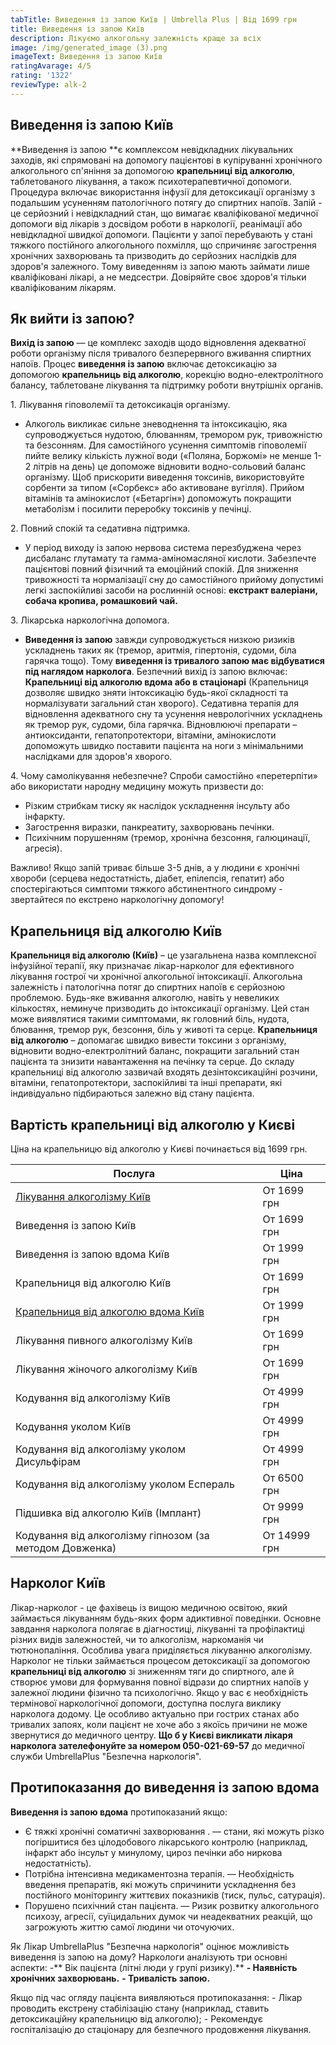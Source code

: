 ```yaml
---
tabTitle: Виведення із запою Київ | Umbrella Plus | Від 1699 грн
title: Виведення із запою Київ
description: Лікуємо алкогольну залежність краще за всіх
image: /img/generated_image (3).png
imageText: Виведення із запою Київ
ratingAvarage: 4/5
rating: '1322'
reviewType: alk-2
---
```


## Виведення із запою Київ

**Виведення із запою **є комплексом невідкладних лікувальних заходів, які спрямовані на допомогу пацієнтові в купіруванні хронічного алкогольного сп'яніння за допомогою **крапельниці від алкоголю**, таблетованого лікування, а також психотерапевтичної допомоги. Процедура включає використання інфузії для детоксикації організму з подальшим усуненням патологічного потягу до спиртних напоїв. Запій - це серйозний і невідкладний стан, що вимагає кваліфікованої медичної допомоги від лікарів з досвідом роботи в наркології, реанімації або невідкладної швидкої допомоги. Пацієнти у запої перебувають у стані тяжкого постійного алкогольного похмілля, що спричиняє загострення хронічних захворювань та призводить до серйозних наслідків для здоров'я залежного. Тому виведенням із запою мають займати лише кваліфіковані лікарі, а не медсестри. Довіряйте своє здоров'я тільки кваліфікованим лікарям.

## Як вийти із запою?

**Вихід із запою** — це комплекс заходів щодо відновлення адекватної роботи організму після тривалого безперервного вживання спиртних напоїв. Процес **виведення із запою** включає детоксикацію за допомогою **крапельниць від алкоголю**, корекцію водно-електролітного балансу, таблетоване лікування та підтримку роботи внутрішніх органів.

1\. Лікування гіповолемії та детоксикація організму.

* Алкоголь викликає сильне зневоднення та інтоксикацію, яка супроводжується нудотою, блюванням, тремором рук, тривожністю та безсонням. Для самостійного усунення симптомів гіповолемії пийте велику кількість лужної води («Поляна, Боржомі» не менше 1-2 літрів на день) це допоможе відновити водно-сольовий баланс організму. Щоб прискорити виведення токсинів, використовуйте сорбенти за типом («Сорбекс» або активоване вугілля). Прийом вітамінів та амінокислот («Бетаргін») допоможуть покращити метаболізм і посилити переробку токсинів у печінці.

2\. Повний спокій та седативна підтримка.

* У період виходу із запою нервова система перезбуджена через дисбаланс глутамату та гамма-аміномасляної кислоти. Забезпечте пацієнтові повний фізичний та емоційний спокій. Для зниження тривожності та нормалізації сну до самостійного прийому допустимі легкі заспокійливі засоби на рослинній основі: **екстракт валеріани, собача кропива, ромашковий чай.**

3\. Лікарська наркологічна допомога.

* **Виведення із запою** завжди супроводжується низкою ризиків ускладнень таких як (тремор, аритмія, гіпертонія, судоми, біла гарячка тощо). Тому **виведення із тривалого запою має відбуватися під наглядом нарколога**. Безпечний вихід із запою включає: **Крапельниці від алкоголю вдома або в стаціонарі** (Крапельниця дозволяє швидко зняти інтоксикацію будь-якої складності та нормалізувати загальний стан хворого). Седативна терапія для відновлення адекватного сну та усунення неврологічних ускладнень як тремор рук, судоми, біла гарячка. Відновлюючі препарати – антиоксиданти, гепатопротектори, вітаміни, амінокислоти допоможуть швидко поставити пацієнта на ноги з мінімальними наслідками для здоров'я хворого.

4\. Чому самолікування небезпечне? Спроби самостійно «перетерпіти» або використати народну медицину можуть призвести до:

* Різким стрибкам тиску як наслідок ускладнення інсульту або інфаркту.
* Загострення виразки, панкреатиту, захворювань печінки.
* Психічним порушенням (тремор, хронічна безсоння, галюцинації, агресія).

Важливо! Якщо запій триває більше 3-5 днів, а у людини є хронічні хвороби (серцева недостатність, діабет, епілепсія, гепатит) або спостерігаються симптоми тяжкого абстинентного синдрому - звертайтеся по екстрено наркологічну допомогу!

## Крапельниця від алкоголю Київ

**Крапельниця від алкоголю (Київ)** – це узагальнена назва комплексної інфузійної терапії, яку призначає лікар-нарколог для ефективного лікування гострої чи хронічної алкогольної інтоксикації. Алкогольна залежність і патологічна потяг до спиртних напоїв є серйозною проблемою. Будь-яке вживання алкоголю, навіть у невеликих кількостях, неминуче призводить до інтоксикації організму. Цей стан може виявлятися такими симптомами, як головний біль, нудота, блювання, тремор рук, безсоння, біль у животі та серце. **Крапельниця від алкоголю** – допомагає швидко вивести токсини з організму, відновити водно-електролітний баланс, покращити загальний стан пацієнта та знизити навантаження на печінку та серце. До складу крапельниці від алкоголю зазвичай входять дезінтоксикаційні розчини, вітаміни, гепатопротектори, заспокійливі та інші препарати, які індивідуально підбираються залежно від стану пацієнта.

## Вартість крапельниці від алкоголю у Києві

Ціна на крапельницю від алкоголю у Києві починається від 1699 грн.

| Послуга                                                                                                        | Ціна         |
| -------------------------------------------------------------------------------------------------------------- | ------------ |
| [Лікування алкоголізму Київ](https://umbrella-plus.com.ua/uk/kiev/likyvania-alkogolizmy-kiev/)                 | От 1699 грн  |
| Виведення із запою Київ                                                                                        | От 1699 грн  |
| Виведення із запою вдома Київ                                                                                  | От 1999 грн  |
| Крапельниця від алкоголю Київ                                                                                  | От 1699 грн  |
| [Крапельниця від алкоголю вдома Київ](https://umbrella-plus.com.ua/uk/kiev/kapelnica_ot_alkogola_na_dom_kiev/) | От 1999 грн  |
| Лікування пивного алкоголізму Київ                                                                             | От 1699 грн  |
| Лікування жіночого алкоголізму Київ                                                                            | От 1699 грн  |
| Кодування від алкоголізму Київ                                                                                 | От 4999 грн  |
| Кодування уколом Київ                                                                                          | От 4999 грн  |
| Кодування від алкоголізму уколом Дисульфірам                                                                   | От 4999 грн  |
| Кодування від алкоголізму уколом Еспераль                                                                      | От 6500 грн  |
| Підшивка від алкоголю Київ (Імплант)                                                                           | От 9999 грн  |
| Кодування від алкоголізму гіпнозом (за методом Довженка)                                                       | От 14999 грн |

## Нарколог Київ

Лікар-нарколог - це фахівець із вищою медичною освітою, який займається лікуванням будь-яких форм адиктивної поведінки. Основне завдання нарколога полягає в діагностиці, лікуванні та профілактиці різних видів залежностей, чи то алкоголізм, наркоманія чи тютюнопаління. Особлива увага приділяється лікуванню алкоголізму. Нарколог не тільки займається процесом детоксикації за допомогою **крапельниці від алкоголю** зі зниженням тяги до спиртного, але й створює умови для формування повної відрази до спиртних напоїв у залежної людини фізично та психологічно. Якщо у вас є необхідність термінової наркологічної допомоги, доступна послуга виклику нарколога додому. Це особливо актуально при гострих станах або тривалих запоях, коли пацієнт не хоче або з якоїсь причини не може звернутися до медичного центру. **Що б у Києві викликати лікаря нарколога зателефонуйте за номером 050-021-69-57** до медичної служби UmbrellaPlus "Безпечна наркологія".

## Протипоказання до виведення із запою вдома

**Виведення із запою вдома** протипоказаний якщо:

* Є тяжкі хронічні соматичні захворювання .
  — стани, які можуть різко погіршитися без цілодобового лікарського контролю (наприклад, інфаркт або інсульт у минулому, цироз печінки або ниркова недостатність).
* Потрібна інтенсивна медикаментозна терапія.
  — Необхідність введення препаратів, які можуть спричинити ускладнення без постійного моніторингу життєвих показників (тиск, пульс, сатурація).
* Порушено психічний стан пацієнта.
  — Ризик розвитку алкогольного психозу, агресії, суїцидальних думок чи неадекватних реакцій, що загрожують життю самої людини чи оточуючих.

Як Лікар UmbrellaPlus "Безпечна наркологія" оцінює можливість виведення із запою на дому?
Наркологи аналізують три основні аспекти:
-** Вік пацієнта (літні люди у групі ризику).**
**- Наявність хронічних захворювань.**
**- Тривалість запою.**

Якщо під час огляду пацієнта виявляються протипоказання:
\- Лікар проводить екстрену стабілізацію стану (наприклад, ставить детоксикаційну крапельницю від алкоголю);
\- Рекомендує госпіталізацію до стаціонару для безпечного продовження лікування.
